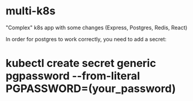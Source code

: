# multi-k8s
"Complex" k8s app with some changes (Express, Postgres, Redis, React)

In order for postgres to work correctly, you need to add a secret:
# kubectl create secret generic pgpassword --from-literal PGPASSWORD=(your_password)
